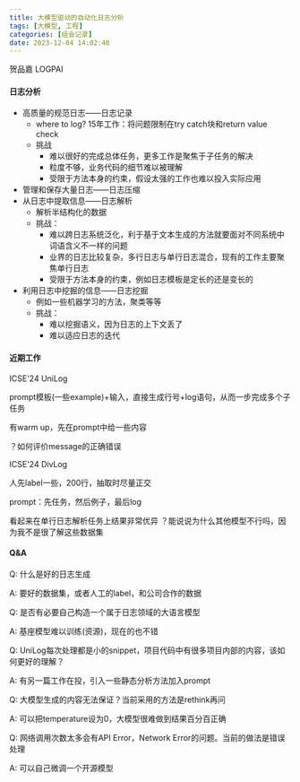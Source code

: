 ```yaml
---
title: 大模型驱动的自动化日志分析
tags: [大模型, 工程]
categories: [组会记录]
date: 2023-12-04 14:02:40
---
```




贺品嘉 LOGPAI

#### 日志分析

- 高质量的规范日志——日志记录
  - where to log? 15年工作：将问题限制在try catch块和return value check
  - 挑战
    - 难以很好的完成总体任务，更多工作是聚焦于子任务的解决
    - 粒度不够，业务代码的细节难以被理解
    - 受限于方法本身的约束，假设太强的工作也难以投入实际应用
- 管理和保存大量日志——日志压缩
- 从日志中提取信息——日志解析
  - 解析半结构化的数据
  - 挑战：
    - 难以跨日志系统泛化，利于基于文本生成的方法就要面对不同系统中词语含义不一样的问题
    - 业界的日志比较复杂，多行日志与单行日志混合，现有的工作主要聚焦单行日志
    - 受限于方法本身的约束，例如日志模板是定长的还是变长的
- 利用日志中挖掘的信息——日志挖掘
  - 例如一些机器学习的方法，聚类等等
  - 挑战：
    - 难以挖掘语义，因为日志的上下文丢了
    - 难以适应日志的迭代



#### 近期工作

ICSE'24 UniLog

prompt模板(一些example)+输入，直接生成行号+log语句，从而一步完成多个子任务

有warm up，先在prompt中给一些内容

？如何评价message的正确错误



ICSE'24 DivLog

人先label一些，200行，抽取时尽量正交

prompt：先任务，然后例子，最后log

看起来在单行日志解析任务上结果非常优异 ？能说说为什么其他模型不行吗，因为我不是很了解这些数据集



#### Q&A

Q: 什么是好的日志生成

A: 要好的数据集，或者人工的label，和公司合作的数据

Q: 是否有必要自己构造一个属于日志领域的大语言模型

A: 基座模型难以训练(资源)，现在的也不错

Q: UniLog每次处理都是小的snippet，项目代码中有很多项目内部的内容，该如何更好的理解？

A: 有另一篇工作在投，引入一些静态分析方法加入prompt

Q: 大模型生成的内容无法保证？当前采用的方法是rethink再问

A: 可以把temperature设为0，大模型很难做到结果百分百正确

Q: 网络调用次数太多会有API Error，Network Error的问题。当前的做法是错误处理

A: 可以自己微调一个开源模型
